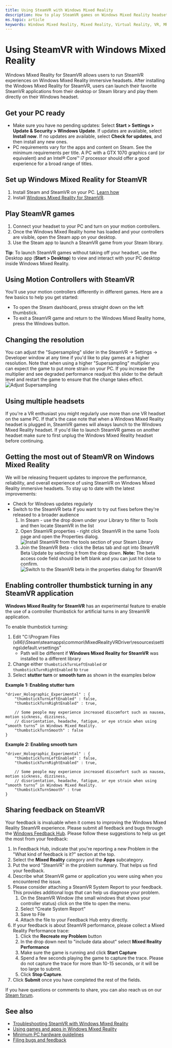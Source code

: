 ```yaml
---
title: Using SteamVR with Windows Mixed Reality
description: How to play SteamVR games on Windows Mixed Reality headsets with compatible PCs.
ms.topic: article
keywords: Windows Mixed Reality, Mixed Reality, Virtual Reality, VR, MR, games, SteamVR, Steam, system requirements
---
```



# Using SteamVR with Windows Mixed Reality
Windows Mixed Reality for SteamVR allows users to run SteamVR experiences on Windows Mixed Reality immersive headsets. After installing the Windows Mixed Reality for SteamVR, users can launch their favorite SteamVR applications from their desktop or Steam library and play them directly on their Windows headset.

## Get your PC ready
* Make sure you have no pending updates: Select **Start > Settings > Update & Security > Windows Update**. If updates are available, select **Install now**. If no updates are available, select **Check for updates**, and then install any new ones. 
* PC requirements vary for the apps and content on Steam. See the minimum requirements per title. A PC with a GTX 1070 graphics card (or equivalent) and an Intel® Core™ i7 processor should offer a good experience for a broad range of titles.

## Set up Windows Mixed Reality for SteamVR
1. Install Steam and SteamVR on your PC. [Learn how](https://go.microsoft.com/fwlink/?linkid=862788) 
2. Install [Windows Mixed Reality for SteamVR](http://store.steampowered.com/app/719950/Windows_Mixed_Reality_SteamVR_preview/).

## Play SteamVR games
1. Connect your headset to your PC and turn on your motion controllers.
2. Once the Windows Mixed Reality home has loaded and your controllers are visible, open the Steam app on your desktop.
3. Use the Steam app to launch a SteamVR game from your Steam library. 

**Tip**: To launch SteamVR games without taking off your headset, use the Desktop app (**Start > Desktop**) to view and interact with your PC desktop inside Windows Mixed Reality.

## Using Motion Controllers with SteamVR
You'll use your motion controllers differently in different games. Here are a few basics to help you get started:
* To open the Steam dashboard, press straight down on the left thumbstick. 
* To exit a SteamVR game and return to the Windows Mixed Reality home, press the Windows button.

## Changing the resolution

You can adjust the "Supersampling" slider in the SteamVR -> Settings -> Developer window at any time if you'd like to play games at a higher resolution. Note that when using a higher "Supersampling" multiplier you can expect the game to put more strain on your PC. If you increase the multiplier and see degraded performance readjust this slider to the default level and restart the game to ensure that the change takes effect.![Adjust Supersampling](images/RenderTarget.jpg)

## Using multiple headsets

If you're a VR enthusiast you might regularly use more than one VR headset on the same PC. If that's the case note that when a Windows Mixed Reality headset is plugged in, SteamVR games will always launch to the Windows Mixed Reality headset. If you'd like to launch SteamVR games on another headset make sure to first unplug the Windows Mixed Reality headset before continuing. 

## Getting the most out of SteamVR on Windows Mixed Reality

We will be releasing frequent updates to improve the performance, reliability, and overall experience of using SteamVR on Windows Mixed Reality immersive headsets. To stay up to date with the latest improvements:
* Check for Windows updates regularly
* Switch to the SteamVR beta if you want to try out fixes before they're released to a broader audience
  1. In Steam - use the drop down under your Library to filter to Tools and then locate SteamVR in the list
  2. Open SteamVR properties - right click SteamVR in the same Tools page and open the Properties dialog.![Install SteamVR from the tools section of your Steam Library](images/steamvr-install.png)
  3. Join the SteamVR Beta - click the Betas tab and opt into SteamVR Beta Update by selecting it from the drop down. **Note:** The beta access code field should be left blank and you can just hit close to confirm.![Switch to the SteamVR beta in the properties dialog for SteamVR](images/steamvr-beta.png)

## Enabling controller thumbstick turning in any SteamVR application

**Windows Mixed Reality for SteamVR** has an experimental feature to enable the use of a controller thumbstick for artificial turns in any StreamVR application.  

To enable thumbstick turning:
1. Edit "C:\Program Files (x86)\Steam\steamapps\common\MixedRealityVRDriver\resources\settings\default.vrsettings"
    * Path will be different if **Windows Mixed Reality for SteamVR** was installed to a different library
2. Change either `thumbstickTurnLeftEnabled` or `thumbstickTurnRightEnabled` to `true`
3. Select **stutter turn** or **smooth turn** as shown in the examples below

**Example 1: Enabling stutter turn**

    "driver_Holographic_Experimental" : {
        "thumbstickTurnLeftEnabled" : false,
        "thumbstickTurnRightEnabled" : true,

        // Some people may experience increased discomfort such as nausea, motion sickness, dizziness,
        // disorientation, headache, fatigue, or eye strain when using “smooth turns” in Windows Mixed Reality.
        "thumbstickTurnSmooth" : false
    }
    
**Example 2: Enabling smooth turn**

    "driver_Holographic_Experimental" : {
        "thumbstickTurnLeftEnabled" : false,
        "thumbstickTurnRightEnabled" : true,

        // Some people may experience increased discomfort such as nausea, motion sickness, dizziness,
        // disorientation, headache, fatigue, or eye strain when using “smooth turns” in Windows Mixed Reality.
        "thumbstickTurnSmooth" : true
    }
    
## Sharing feedback on SteamVR

Your feedback is invaluable when it comes to improving the Windows Mixed Reality SteamVR experience. Please submit all feedback and bugs through the [Windows Feedback Hub](filing-feedback.md). Please follow these suggestions to help us get the most from your feedback: 
1. In Feedback Hub, indicate that you're reporting a new Problem in the "What kind of feedback is it?" section at the top.
2. Select the **Mixed Reality** category and the **Apps** subcategory.
3. Put the word "SteamVR" in the problem summary. That helps us find your feedback.
4. Describe what SteamVR game or application you were using when you encountered the issue.
5. Please consider attaching a SteamVR System Report to your feedback. This provides additional logs that can help us diagnose your problem. 
    1. On the SteamVR Window (the small windows that shows your controller status) click on the title to open the menu.
    2. Select "Create System Report"
    3. Save to File
    4. Attach the file to your Feedback Hub entry directly.
6. If your feedback is about SteamVR performance, please collect a Mixed Reality Performance trace: 
    1. Click the **Recreate my Problem** button
    2. In the drop down next to "include data about" select **Mixed Reality Performance** 
    3. Make sure the game is running and click **Start Capture**
    4. Spend a few seconds playing the game to capture the trace. Please do not capture the trace for more than 10-15 seconds, or it will be too large to submit.
    5. Click **Stop Capture**.
7. Click **Submit** once you have completed the rest of the fields.

If you have questions or comments to share, you can also reach us on our [Steam forum](http://steamcommunity.com/app/719950/discussions/). 

## See also
* [Troubleshooting SteamVR with Windows Mixed Reality](troubleshooting-windows-mixed-reality.md#steamvr)
* [Using games and apps in Windows Mixed Reality](using-games-and-apps-in-windows-mixed-reality.md)
* [Minimum PC hardware guidelines](windows-mixed-reality-minimum-pc-hardware-compatibility-guidelines.md)
* [Filing bugs and feedback](filing-feedback.md)
